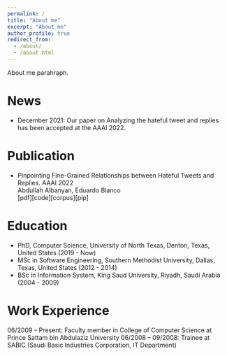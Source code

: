 ```yaml
---
permalink: /
title: "About me"
excerpt: "About me"
author_profile: true
redirect_from: 
  - /about/
  - /about.html
---
```


About me parahraph.



News 
======
- December 2021: Our paper on Analyzing the hateful tweet and replies has been accepted at the AAAI 2022.


Publication
======
- Pinpointing Fine-Grained Relationships between Hateful Tweets and Replies. AAAI 2022 <br /> Abdullah Albanyan, Eduardo Blanco <br />
[pdf][code][corpus][pip]

Education
======
- PhD, Computer Science, University of North Texas, Denton, Texas, United States (2019 - Now)
- MSc in Software Engineering, Southern Methodist University, Dallas, Texas, United States (2012 - 2014)
- BSc in Information System, King Saud University, Riyadh, Saudi Arabia (2004 - 2009)

Work Experience
======

06/2009 – Present: Faculty member in College of Computer Science at Prince Sattam bin Abdulaziz University
06/2008 – 09/2008: Trainee at SABIC (Saudi Basic Industries Corporation, IT Department)


